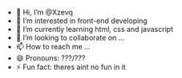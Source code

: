 - 👋 Hi, I’m @Xzevq
- 👀 I’m interested in front-end developing
- 🌱 I’m currently learning html, css and javascript
- 💞️ I’m looking to collaborate on ...
- 📫 How to reach me ...
- 😄 Pronouns: ???/???
- ⚡ Fun fact: theres aint no fun in it

<!---
Xzevq/Xzevq is a ✨ special ✨ repository because its `README.md` (this file) appears on your GitHub profile.
You can click the Preview link to take a look at your changes.
--->
